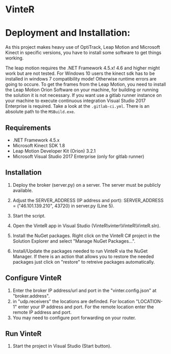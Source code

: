 # VinteR


# Deployment and Installation:

As this project makes heavy use of OptiTrack, Leap Motion and Microsoft Kinect in specific versions, you have to install some software to get things working.

The leap motion requires the .NET Framework 4.5.x! 4.6 and higher might work but are not tested. For Windows 10 users the kinect sdk has to be installed in windows 7 compatibility mode! Otherwise runtime errors are going to occure. To get the frames from the Leap Motion, you need to install the Leap Motion Orion Software on your machine, for building or running the solution it is not necessary. If you want use a gitlab runner instance on your machine to execute continuous integration Visual Studio 2017 Enterprise is required. Take a look at the `.gitlab-ci.yml`. There is an absolute path to the `MSBuild.exe`.

## Requirements

- .NET Framework 4.5.x
- Microsoft Kinect SDK 1.8
- Leap Motion Developer Kit (Orion) 3.2.1
- Microsoft Visual Studio 2017 Enterprise (only for gitlab runner)

## Installation

1. Deploy the broker (server.py) on a server. The server must be publicly available.

2. Adjust the SERVER_ADDRESS (IP address and port): SERVER_ADDRESS = ("46.101.139.210", 43720) in server.py (Line 5).

3. Start the script.

4. Open the VinteR app in Visual Studio (VinteR\vinter\VinteR\VinteR.sln).

5. Install the NuGet packages. Right click on the VinteR C# project in the Solution Explorer and select "Manage NuGet Packages...".

6. Install/Update the packages needed to run VinteR via the NuGet Manager. If there is an action that allows you to restore the needed packages just click on "restore" to retreive packages automatically.

## Configure VinteR

1. Enter the broker IP address/url and port in the "vinter.config.json" at "broker.address".
2. in "udp.receivers" the locations are definded. For location "LOCATION-1" enter your IP address and port. For the remote location enter the remote IP address and port.
3. You may need to configure port forwarding on your router.

## Run VinteR

1. Start the project in Visual Studio (Start button).
